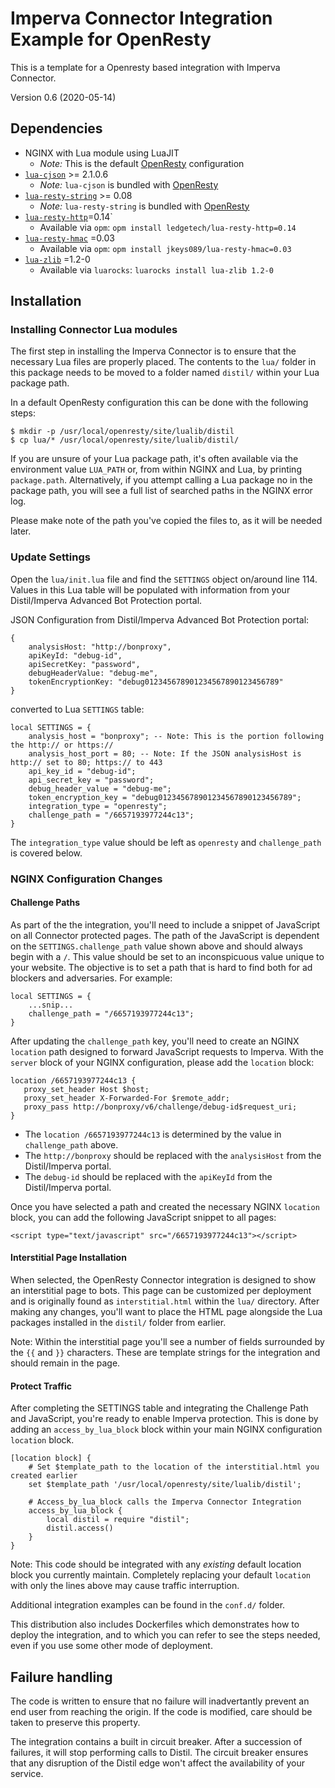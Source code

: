 Imperva Connector Integration Example for OpenResty
=========================================

This is a template for a Openresty based integration with Imperva Connector.

Version 0.6 (2020-05-14)

Dependencies
------------
- NGINX with Lua module using LuaJIT
	- *Note:* This is the default [OpenResty](http://openresty.org/) configuration
- [`lua-cjson`](https://github.com/openresty/lua-cjson) >= 2.1.0.6
	- *Note:* `lua-cjson` is bundled with [OpenResty](http://openresty.org/)
- [`lua-resty-string`](https://github.com/openresty/lua-resty-string) >= 0.08
	- *Note:* `lua-resty-string` is bundled with [OpenResty](http://openresty.org/)
- [`lua-resty-http`](https://github.com/ledgetech/lua-resty-http)=0.14`
	- Available via `opm`: `opm install ledgetech/lua-resty-http=0.14`
- [`lua-resty-hmac`](https://github.com/jkeys089/lua-resty-hmac) =0.03
	- Available via `opm`: `opm install jkeys089/lua-resty-hmac=0.03`
- [`lua-zlib`](https://github.com/brimworks/lua-zlib) =1.2-0
	- Available via `luarocks`: `luarocks install lua-zlib 1.2-0`

Installation
------------

### Installing Connector Lua modules

The first step in installing the Imperva Connector is to ensure that the necessary Lua files are properly placed. The contents to the `lua/` folder in this package needs to be moved to a folder named `distil/` within your Lua package path.

In a default OpenResty configuration this can be done with the following steps:
```
$ mkdir -p /usr/local/openresty/site/lualib/distil
$ cp lua/* /usr/local/openresty/site/lualib/distil/
```

If you are unsure of your Lua package path, it's often available via the environment value `LUA_PATH` or, from within NGINX and Lua, by printing `package.path`. Alternatively, if you attempt calling a Lua package no in the package path, you will see a full list of searched paths in the NGINX error log.

Please make note of the path you've copied the files to, as it will be needed later.

### Update Settings

Open the `lua/init.lua` file and find the `SETTINGS` object on/around line 114. Values in this Lua table will be
populated with information from your Distil/Imperva Advanced Bot Protection portal.

JSON Configuration from Distil/Imperva Advanced Bot Protection portal:
```
{
    analysisHost: "http://bonproxy",
    apiKeyId: "debug-id",
    apiSecretKey: "password",
    debugHeaderValue: "debug-me",
    tokenEncryptionKey: "debug012345678901234567890123456789"
}
```
converted to Lua `SETTINGS` table:
```
local SETTINGS = {
    analysis_host = "bonproxy"; -- Note: This is the portion following the http:// or https://
    analysis_host_port = 80; -- Note: If the JSON analysisHost is http:// set to 80; https:// to 443
    api_key_id = "debug-id";
    api_secret_key = "password";
    debug_header_value = "debug-me";
    token_encryption_key = "debug012345678901234567890123456789";
    integration_type = "openresty";
    challenge_path = "/6657193977244c13";
}
```

The `integration_type` value should be left as `openresty` and `challenge_path` is covered below.

### NGINX Configuration Changes

#### Challenge Paths

As part of the the integration, you'll need to include a snippet of JavaScript on all Connector protected pages. The path of the JavaScript is dependent on the `SETTINGS.challenge_path` value shown above and should always begin with a `/`. This value should be set to an inconspicuous value unique to your website. The objective is to set a path that is hard to find both for ad blockers and adversaries. For example:
```
local SETTINGS = {
	...snip...
	challenge_path = "/6657193977244c13";	
}
```

After updating the `challenge_path` key, you'll need to create an NGINX `location` path designed to forward JavaScript requests to Imperva. With the `server` block of your NGINX configuration, please add the `location` block:
```
location /6657193977244c13 {
   proxy_set_header Host $host;
   proxy_set_header X-Forwarded-For $remote_addr;
   proxy_pass http://bonproxy/v6/challenge/debug-id$request_uri;
}
```
- The `location /6657193977244c13` is determined by the value in `challenge_path` above.
- The `http://bonproxy` should be replaced with the `analysisHost` from the Distil/Imperva portal.
- The `debug-id` should be replaced with the `apiKeyId` from the Distil/Imperva portal.

Once you have selected a path and created the necessary NGINX `location` block, you can add the following JavaScript snippet to all pages:
```
<script type="text/javascript" src="/6657193977244c13"></script>
```

#### Interstitial Page Installation

When selected, the OpenResty Connector integration is designed to show an interstitial page to bots. This page can be customized per deployment and is originally found as `interstitial.html` within the `lua/` directory. After making any changes, you'll want to place the HTML page alongside the Lua packages installed in the `distil/` folder from earlier.

Note: Within the interstitial page you'll see a number of fields surrounded by the `{{` and `}}` characters. These are template strings for the integration and should remain in the page.

#### Protect Traffic

After completing the SETTINGS table and integrating the Challenge Path and JavaScript, you're ready to enable Imperva protection. This is done by adding an `access_by_lua_block` block within your main NGINX configuration `location` block.

```
[location block] {
	# Set $template_path to the location of the interstitial.html you created earlier
	set $template_path '/usr/local/openresty/site/lualib/distil';

	# Access_by_lua_block calls the Imperva Connector Integration
	access_by_lua_block {
		local distil = require "distil";
		distil.access()
	}
}
```
Note: This code should be integrated with any *existing* default location block you currently maintain. Completely replacing your default `location` with only the lines above may cause traffic interruption. 

Additional integration examples can be found in the `conf.d/` folder.

This distribution also includes Dockerfiles which demonstrates how to deploy the integration, and to which you can refer to see the steps needed, even if you use some other mode of deployment.

Failure handling
----------------

The code is written to ensure that no failure will inadvertantly prevent an
end user from reaching the origin. If the code is modified, care should be
taken to preserve this property.

The integration contains a built in circuit breaker. After a succession of
failures, it will stop performing calls to Distil. The circuit breaker ensures
that any disruption of the Distil edge won't affect the availability of your
service.
